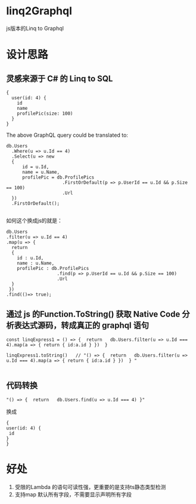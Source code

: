 # linq2Graphql
js版本的Linq to Graphql

# 设计思路

## 灵感来源于 C# 的 Linq to SQL
```
{
  user(id: 4) {
    id
    name
    profilePic(size: 100)
  }
}
```
The above GraphQL query could be translated to:
```
db.Users
  .Where(u => u.Id == 4)
  .Select(u => new
  {
      id = u.Id,
      name = u.Name,
      profilePic = db.ProfilePics
                     .FirstOrDefault(p => p.UserId == u.Id && p.Size == 100)
                     .Url
  })
  .FirstOrDefault();
  
  ```
  
  如何这个换成js的就是：
  
  ```
  db.Users
  .filter(u => u.Id == 4)
  .map(u => { 
    return 
    {
      id : u.Id,
      name : u.Name,
      profilePic : db.ProfilePics
                     .find(p => p.UserId == u.Id && p.Size == 100)
                     .Url
    } 
   })
  .find(()=> true);
  
  ```
  
  
  
  ## 通过 js 的Function.ToString()  获取 Native Code 分析表达式源码，转成真正的 graphql 语句
  
  ```
  const linqExpress1 = () => {  return   db.Users.filter(u => u.Id === 4).map(a => { return { id:a.id } })  } 
  
  linqExpress1.toString()   // "() => {  return   db.Users.filter(u => u.Id === 4).map(a => { return { id:a.id } })  } "
                                                         
  ```
  
  ## 代码转换
  
  ```
  "() => {  return   db.Users.find(u => u.Id === 4) }"
  ```
  
  换成
  
   ```
   {
  user(id: 4) {
    id
  }
}

   ```
  # 好处
  
  1.  受限的Lambda 的语句可读性强，更重要的是支持ts静态类型检测
  2.  支持map 默认所有字段，不需要显示声明所有字段
  
  
  
